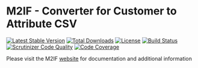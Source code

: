 # M2IF - Converter for Customer to Attribute CSV

[![Latest Stable Version](https://img.shields.io/packagist/v/techdivision/import-converter-customer-attribute.svg?style=flat-square)](https://packagist.org/packages/techdivision/import-converter-customer-attribute) 
 [![Total Downloads](https://img.shields.io/packagist/dt/techdivision/import-converter-customer-attribute.svg?style=flat-square)](https://packagist.org/packages/techdivision/import-converter-customer-attribute)
 [![License](https://img.shields.io/packagist/l/techdivision/import-converter-customer-attribute.svg?style=flat-square)](https://packagist.org/packages/techdivision/import-converter-customer-attribute)
 [![Build Status](https://img.shields.io/travis/techdivision/import-converter-customer-attribute/master.svg?style=flat-square)](http://travis-ci.org/techdivision/import-converter-customer-attribute)
 [![Scrutinizer Code Quality](https://img.shields.io/scrutinizer/g/techdivision/import-converter-customer-attribute/master.svg?style=flat-square)](https://scrutinizer-ci.com/g/techdivision/import-converter-customer-attribute/?branch=master)
 [![Code Coverage](https://img.shields.io/scrutinizer/coverage/g/techdivision/import-converter-customer-attribute/master.svg?style=flat-square)](https://scrutinizer-ci.com/g/techdivision/import-converter-customer-attribute/?branch=master)

Please visit the M2IF [website](https://m2if.com) for documentation and additional information
